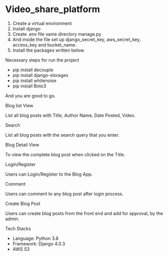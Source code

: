 # Video_share_platform

1) Create a virtual environment
2) Install django
3) Create .env file same directory manage.py
4) And inside the file set up django_secret_key, aws_secret_key, access_key and bucket_name.
5) Install the packages written below.

Necessary steps for run the project
- pip install decouple
- pip install django-storages
- pip install whitenoise 
- pip install Boto3

And you are good to go.

Blog list View

List all blog posts with Title, Author Name, Date Posted, Video.

Search

List all blog posts with the search query that you enter.

Blog Detail View

To view the complete blog post when clicked  on the Title.

Login/Register

Users can Login/Register to the Blog App.

Comment

Users can comment to any blog post after login process.

Create Blog Post

Users can create blog posts from the front end and add for approval, by the admin.

Tech Stacks

- Language: Python 3.8
- Framework: Django 4.0.3
- AWS S3
